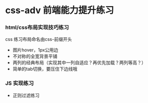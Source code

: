 css-adv 前端能力提升练习
========================

### html/css布局实现技巧练习

css 练习布局命名由css-前缀开头

- 图片hover，1px公用边
- 不对称的全宽背景平铺
- 两列的经典布局（实现其中一列自适应？再优先加载？两列等高？）
- 简单的tab切换，要压住下边线哦


### JS 实现练习

- 正则过滤练习
